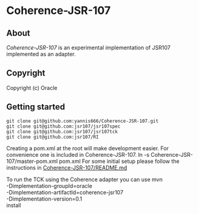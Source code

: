 Coherence-JSR-107
==============

About
-----

*Coherence-JSR-107* is an experimental implementation of JSR107 implemented as an adapter.

Copyright
---------

Copyright (c) Oracle

Getting started
---------------
    git clone git@github.com:yannis666/Coherence-JSR-107.git
    git clone git@github.com:jsr107/jsr107spec
    git clone git@github.com:jsr107/jsr107tck
    git clone git@github.com:jsr107/RI

Creating a pom.xml at the root will make development easier. For convenience one is included in Coherence-JSR-107.
    ln -s Coherence-JSR-107/master-pom.xml pom.xml
For some initial setup please follow the instructions in [Coherence-JSR-107/README.md](Coherence-JSR-107/README.md)

To run the TCK using the Coherence adapter you can use
    mvn \
      -Dimplementation-groupId=oracle \
      -Dimplementation-artifactId=coherence-jsr107 \
      -Dimplementation-version=0.1 \
      install